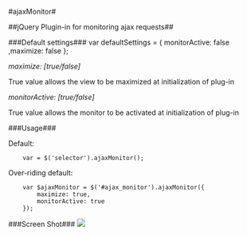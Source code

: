 #ajaxMonitor#

##jQuery Plugin-in for monitoring ajax requests##

###Default settings###
        var defaultSettings = {
            monitorActive: false
            ,maximize: false
        };

*maximize: [true/false]*

True value allows the view to be maximized at initialization of plug-in

*monitorActive: [true/false]*

True value allows the monitor to be activated at initialization of plug-in

###Usage###

Default:

        var = $('selector').ajaxMonitor();

Over-riding default:

        var $ajaxMonitor = $('#ajax_monitor').ajaxMonitor({
            maximize: true,
            monitorActive: true
        });


###Screen Shot###
<img src="http://gutzofter.herobo.com/ajaxMonitor/ajaxMonitor-1.0.0/images/screenshot.JPG"/>

